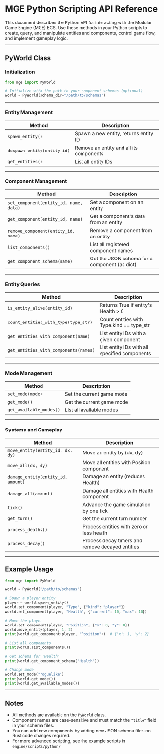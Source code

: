 # MGE Python Scripting API Reference

This document describes the Python API for interacting with the Modular Game Engine (MGE) ECS.
Use these methods in your Python scripts to create, query, and manipulate entities and components, control game flow, and implement gameplay logic.

---

## PyWorld Class

### Initialization

```python
from mge import PyWorld

# Initialize with the path to your component schemas (optional)
world = PyWorld(schema_dir="/path/to/schemas")
```

---

### Entity Management

| Method                      | Description                             |
| --------------------------- | --------------------------------------- |
| `spawn_entity()`            | Spawn a new entity, returns entity ID   |
| `despawn_entity(entity_id)` | Remove an entity and all its components |
| `get_entities()`            | List all entity IDs                     |

---

### Component Management

| Method                                 | Description                                   |
| -------------------------------------- | --------------------------------------------- |
| `set_component(entity_id, name, data)` | Set a component on an entity                  |
| `get_component(entity_id, name)`       | Get a component's data from an entity         |
| `remove_component(entity_id, name)`    | Remove a component from an entity             |
| `list_components()`                    | List all registered component names           |
| `get_component_schema(name)`           | Get the JSON schema for a component (as dict) |

---

### Entity Queries

| Method                                | Description                                   |
| ------------------------------------- | --------------------------------------------- |
| `is_entity_alive(entity_id)`          | Returns True if entity's Health > 0           |
| `count_entities_with_type(type_str)`      | Count entities with Type.kind == type_str         |
| `get_entities_with_component(name)`   | List entity IDs with a given component        |
| `get_entities_with_components(names)` | List entity IDs with all specified components |

---

### Mode Management

| Method                  | Description               |
| ----------------------- | ------------------------- |
| `set_mode(mode)`        | Set the current game mode |
| `get_mode()`            | Get the current game mode |
| `get_available_modes()` | List all available modes  |

---

### Systems and Gameplay

| Method                             | Description                                      |
| ---------------------------------- | ------------------------------------------------ |
| `move_entity(entity_id, dx, dy)`   | Move an entity by (dx, dy)                       |
| `move_all(dx, dy)`                 | Move all entities with Position component        |
| `damage_entity(entity_id, amount)` | Damage an entity (reduces Health)                |
| `damage_all(amount)`               | Damage all entities with Health component        |
| `tick()`                           | Advance the game simulation by one tick          |
| `get_turn()`                       | Get the current turn number                      |
| `process_deaths()`                 | Process entities with zero or less health        |
| `process_decay()`                  | Process decay timers and remove decayed entities |

---

## Example Usage

```python
from mge import PyWorld

world = PyWorld("/path/to/schemas")

# Spawn a player entity
player = world.spawn_entity()
world.set_component(player, "Type", {"kind": "player"})
world.set_component(player, "Health", {"current": 10, "max": 10})

# Move the player
world.set_component(player, "Position", {"x": 0, "y": 0})
world.move_entity(player, 1, 2)
print(world.get_component(player, "Position"))  # {'x': 1, 'y': 2}

# List all components
print(world.list_components())

# Get schema for 'Health'
print(world.get_component_schema("Health"))

# Change mode
world.set_mode("roguelike")
print(world.get_mode())
print(world.get_available_modes())
```

---

## Notes

- All methods are available on the `PyWorld` class.
- Component names are case-sensitive and must match the `"title"` field in your schema files.
- You can add new components by adding new JSON schema files-no Rust code changes required.
- For more advanced scripting, see the example scripts in `engine/scripts/python/`.
